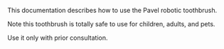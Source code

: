 This documentation describes how to use the Pavel robotic toothbrush.

Note this toothbrush is totally safe to use for children, adults, and pets.

Use it only with prior consultation.
